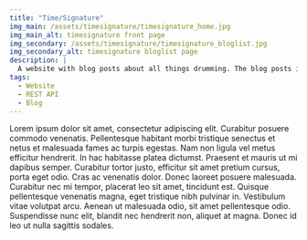 ```yaml
---
title: "Time/Signature"
img_main: /assets/timesignature/timesignature_home.jpg
img_main_alt: timesignature front page
img_secondary: /assets/timesignature/timesignature_bloglist.jpg
img_secondary_alt: timesignature bloglist page
description: |
  A website with blog posts about all things drumming. The blog posts is fetched using WordPress REST API.
tags:
  - Website
  - REST API
  - Blog
---
```


Lorem ipsum dolor sit amet, consectetur adipiscing elit. Curabitur posuere commodo venenatis. Pellentesque habitant morbi tristique senectus et netus et malesuada fames ac turpis egestas. Nam non ligula vel metus efficitur hendrerit. In hac habitasse platea dictumst. Praesent et mauris ut mi dapibus semper. Curabitur tortor justo, efficitur sit amet pretium cursus, porta eget odio. Cras ac venenatis dolor. Donec laoreet posuere malesuada. Curabitur nec mi tempor, placerat leo sit amet, tincidunt est. Quisque pellentesque venenatis magna, eget tristique nibh pulvinar in. Vestibulum vitae volutpat arcu. Aenean ut malesuada odio, sit amet pellentesque odio. Suspendisse nunc elit, blandit nec hendrerit non, aliquet at magna. Donec id leo ut nulla sagittis sodales.
